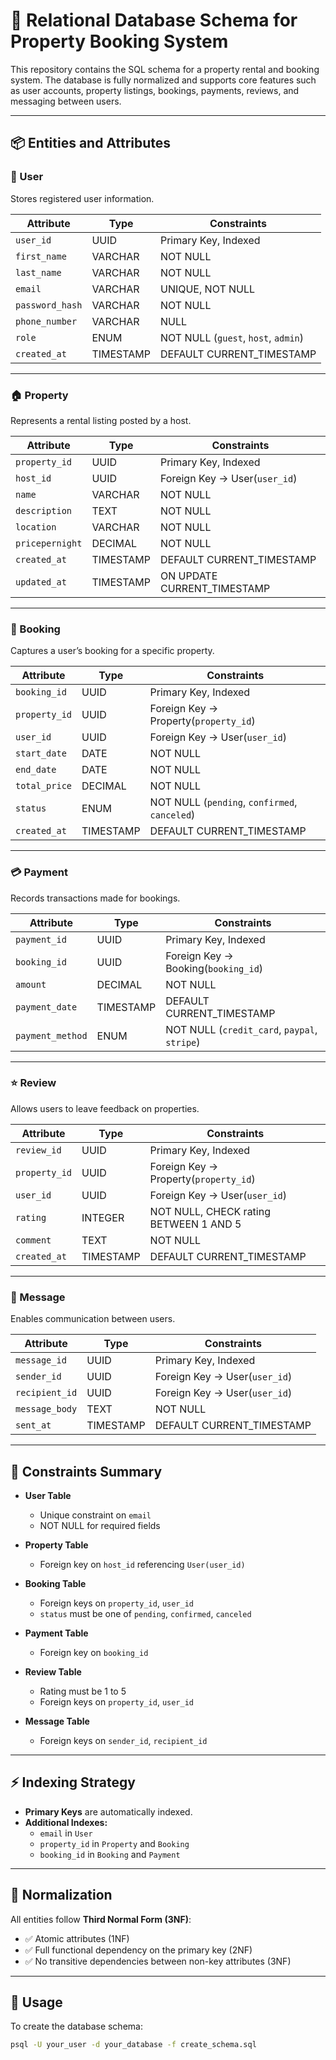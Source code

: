 # 🏡 Relational Database Schema for Property Booking System

This repository contains the SQL schema for a property rental and booking system. The database is fully normalized and supports core features such as user accounts, property listings, bookings, payments, reviews, and messaging between users.

---

## 📦 Entities and Attributes

### 👤 User
Stores registered user information.

| Attribute       | Type        | Constraints                             |
|----------------|-------------|------------------------------------------|
| `user_id`       | UUID        | Primary Key, Indexed                     |
| `first_name`    | VARCHAR     | NOT NULL                                 |
| `last_name`     | VARCHAR     | NOT NULL                                 |
| `email`         | VARCHAR     | UNIQUE, NOT NULL                         |
| `password_hash` | VARCHAR     | NOT NULL                                 |
| `phone_number`  | VARCHAR     | NULL                                     |
| `role`          | ENUM        | NOT NULL (`guest`, `host`, `admin`)      |
| `created_at`    | TIMESTAMP   | DEFAULT CURRENT_TIMESTAMP                |

---

### 🏠 Property
Represents a rental listing posted by a host.

| Attribute       | Type        | Constraints                              |
|----------------|-------------|-------------------------------------------|
| `property_id`   | UUID        | Primary Key, Indexed                      |
| `host_id`       | UUID        | Foreign Key → User(`user_id`)             |
| `name`          | VARCHAR     | NOT NULL                                  |
| `description`   | TEXT        | NOT NULL                                  |
| `location`      | VARCHAR     | NOT NULL                                  |
| `pricepernight` | DECIMAL     | NOT NULL                                  |
| `created_at`    | TIMESTAMP   | DEFAULT CURRENT_TIMESTAMP                 |
| `updated_at`    | TIMESTAMP   | ON UPDATE CURRENT_TIMESTAMP               |

---

### 📆 Booking
Captures a user’s booking for a specific property.

| Attribute       | Type        | Constraints                              |
|----------------|-------------|-------------------------------------------|
| `booking_id`    | UUID        | Primary Key, Indexed                      |
| `property_id`   | UUID        | Foreign Key → Property(`property_id`)     |
| `user_id`       | UUID        | Foreign Key → User(`user_id`)             |
| `start_date`    | DATE        | NOT NULL                                  |
| `end_date`      | DATE        | NOT NULL                                  |
| `total_price`   | DECIMAL     | NOT NULL                                  |
| `status`        | ENUM        | NOT NULL (`pending`, `confirmed`, `canceled`) |
| `created_at`    | TIMESTAMP   | DEFAULT CURRENT_TIMESTAMP                 |

---

### 💳 Payment
Records transactions made for bookings.

| Attribute        | Type        | Constraints                              |
|------------------|-------------|-------------------------------------------|
| `payment_id`     | UUID        | Primary Key, Indexed                      |
| `booking_id`     | UUID        | Foreign Key → Booking(`booking_id`)       |
| `amount`         | DECIMAL     | NOT NULL                                  |
| `payment_date`   | TIMESTAMP   | DEFAULT CURRENT_TIMESTAMP                 |
| `payment_method` | ENUM        | NOT NULL (`credit_card`, `paypal`, `stripe`) |

---

### ⭐ Review
Allows users to leave feedback on properties.

| Attribute     | Type      | Constraints                                        |
|---------------|-----------|----------------------------------------------------|
| `review_id`   | UUID      | Primary Key, Indexed                               |
| `property_id` | UUID      | Foreign Key → Property(`property_id`)              |
| `user_id`     | UUID      | Foreign Key → User(`user_id`)                      |
| `rating`      | INTEGER   | NOT NULL, CHECK rating BETWEEN 1 AND 5             |
| `comment`     | TEXT      | NOT NULL                                           |
| `created_at`  | TIMESTAMP | DEFAULT CURRENT_TIMESTAMP                          |

---

### 💬 Message
Enables communication between users.

| Attribute       | Type      | Constraints                              |
|-----------------|-----------|-------------------------------------------|
| `message_id`     | UUID      | Primary Key, Indexed                      |
| `sender_id`      | UUID      | Foreign Key → User(`user_id`)             |
| `recipient_id`   | UUID      | Foreign Key → User(`user_id`)             |
| `message_body`   | TEXT      | NOT NULL                                  |
| `sent_at`        | TIMESTAMP | DEFAULT CURRENT_TIMESTAMP                 |

---

## 🔐 Constraints Summary

- **User Table**
  - Unique constraint on `email`
  - NOT NULL for required fields

- **Property Table**
  - Foreign key on `host_id` referencing `User(user_id)`

- **Booking Table**
  - Foreign keys on `property_id`, `user_id`
  - `status` must be one of `pending`, `confirmed`, `canceled`

- **Payment Table**
  - Foreign key on `booking_id`

- **Review Table**
  - Rating must be 1 to 5
  - Foreign keys on `property_id`, `user_id`

- **Message Table**
  - Foreign keys on `sender_id`, `recipient_id`

---

## ⚡ Indexing Strategy

- **Primary Keys** are automatically indexed.
- **Additional Indexes:**
  - `email` in `User`
  - `property_id` in `Property` and `Booking`
  - `booking_id` in `Booking` and `Payment`

---

## 🧠 Normalization

All entities follow **Third Normal Form (3NF)**:
- ✅ Atomic attributes (1NF)
- ✅ Full functional dependency on the primary key (2NF)
- ✅ No transitive dependencies between non-key attributes (3NF)

---

## 🧪 Usage

To create the database schema:

```bash
psql -U your_user -d your_database -f create_schema.sql
